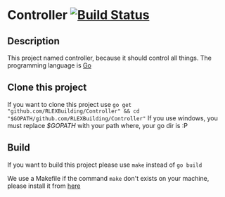 # Controller [![Build Status](https://travis-ci.org/RLEXBuilding/Controller.svg?branch=master)](https://travis-ci.org/RLEXBuilding/Controller)

## Description
This project named controller, because it should control all things.
The programming language is [Go](https://golang.org/)

## Clone this project
If you want to clone this project use ```go get "github.com/RLEXBuilding/Controller" && cd "$GOPATH/github.com/RLEXBuilding/Controller"```
If you use windows, you must replace *$GOPATH* with your path where,
your go dir is :P

## Build
If you want to build this project please use ```make``` instead of ```go build```

We use a Makefile if the command ```make``` don't exists on your machine, please install it from [here](http://www.mingw.org/)

